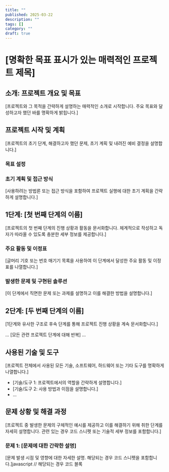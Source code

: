```yaml
---
title: ""
published: 2025-03-22
description: ""
tags: []
category: ""
draft: true
---
```



# [명확한 목표 표시가 있는 매력적인 프로젝트 제목]

## 소개: 프로젝트 개요 및 목표

[프로젝트와 그 목적을 간략하게 설명하는 매력적인 소개로 시작합니다. 주요 목표와 달성하고자 했던 바를 명확하게 밝힙니다.]

## 프로젝트 시작 및 계획

[프로젝트의 초기 단계, 해결하고자 했던 문제, 초기 계획 및 내려진 예비 결정을 설명합니다.]

### 목표 설정

### 초기 계획 및 접근 방식

[사용하려는 방법론 또는 접근 방식을 포함하여 프로젝트 실행에 대한 초기 계획을 간략하게 설명합니다.]

## 1단계: [첫 번째 단계의 이름]

[프로젝트의 첫 번째 단계의 진행 상황과 활동을 문서화합니다. 체계적으로 작성하고 독자가 따라올 수 있도록 충분한 세부 정보를 제공합니다.]

### 주요 활동 및 이정표

[글머리 기호 또는 번호 매기기 목록을 사용하여 이 단계에서 달성한 주요 활동 및 이정표를 나열합니다.]

### 발생한 문제 및 구현된 솔루션

[이 단계에서 직면한 문제 또는 과제를 설명하고 이를 해결한 방법을 설명합니다.]

## 2단계: [두 번째 단계의 이름]

[1단계와 유사한 구조로 후속 단계를 통해 프로젝트 진행 상황을 계속 문서화합니다.]

... [모든 관련 프로젝트 단계에 대해 반복] ...

## 사용된 기술 및 도구

[프로젝트 전체에서 사용된 모든 기술, 소프트웨어, 하드웨어 또는 기타 도구를 명확하게 나열합니다.]

* [기술/도구 1: 프로젝트에서의 역할을 간략하게 설명합니다.]
* [기술/도구 2: 사용 방법과 이점을 설명합니다.]
* ...

## 문제 상황 및 해결 과정

[프로젝트 중 발생한 문제의 구체적인 예시를 제공하고 이를 해결하기 위해 취한 단계를 자세히 설명합니다. 관련 있는 경우 코드 스니펫 또는 기술적 세부 정보를 포함합니다.]

### 문제 1: [문제에 대한 간략한 설명]

[문제 발생 시점 및 영향에 대한 자세한 설명. 해당되는 경우 코드 스니펫을 포함합니다.]javascript
// 해당되는 경우 코드 블록
